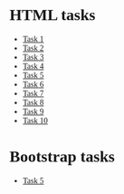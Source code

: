 <html>

<head>
</head>

<body style="font-family:calibri;">
    <h1>HTML tasks</h1>
    <ul>
        <li><a href="htmltask1.html">Task 1</a></li>
        <li><a href="htmltask2.html">Task 2</a></li>
        <li><a href="htmltask3.html">Task 3</a></li>
        <li><a href="htmltask4.html">Task 4</a></li>
        <li><a href="htmltask5.html">Task 5</a></li>
        <li><a href="htmltask6.html">Task 6</a></li>
        <li><a href="htmltask7.html">Task 7</a></li>
        <li><a href="htmltask8.html">Task 8</a></li>
        <li><a href="htmltask9.html">Task 9</a></li>
        <li><a href="htmltask10.html">Task 10</a></li>
    </ul>
    <h1>Bootstrap tasks</h1>
    <ul>
        <li><a href="BStask5.html">Task 5</a></li>
    </ul>
</body>

</html>
